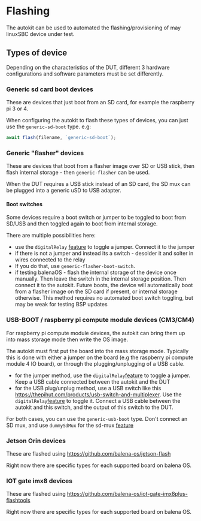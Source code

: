 # Flashing

The autokit can be used to automated the flashing/provisioning of may linuxSBC device under test. 


## Types of device

Depending on the characteristics of the DUT, different 3 hardware configurations and software parameters must be set differently.

### Generic sd card boot devices

These are devices that just boot from an SD card, for example the raspberry pi 3 or 4.

When configuring the autokit to flash these types of devices, you can just use the `generic-sd-boot` type. e.g:

```js
await flash(filename, `generic-sd-boot`);
```

### Generic "flasher" devices

These are devices that boot from a flasher image over SD or USB stick, then flash internal storage - then `generic-flasher` can be used. 

When the DUT requires a USB stick instead of an SD card, the SD mux can be plugged into a generic uSD to USB adapter.

#### Boot switches

Some devices require a boot switch or jumper to be toggled to boot from SD/USB and then toggled again to boot from internal storage.

There are multiple possibilities here:

- use the `digitalRelay` [feature](../features/digitalRelay/) to toggle a jumper. Connect it to the jumper
- if there is not a jumper and instead its a switch - desolder it and solter in wires connected to the relay
- If you do that, use `generic-flasher-boot-switch`.
- if testing balenaOS - flash the internal storage of the device once manually. Then leave the switch in the internal storage position. Then connect it to the autokit. Future boots, the device will automatically boot from a flasher image on the SD card if present, or internal storage otherwise. This method requires no automated boot switch toggling, but may be weak for testing BSP updates

### USB-BOOT / raspberry pi compute module devices (CM3/CM4)

For raspberry pi compute module devices, the autokit can bring them up into mass storage mode then write the OS image.

The autokit must first put the board into the mass storage mode. Typically this is done with either a jumper on the board (e.g the raspberry pi compute module 4 IO board), or through the plugging/unplugging of a USB cable. 

- for the jumper method, use the  `digitalRelay`[feature](../features/digitalRelay/) to toggle a jumper. Keep a USB cable connected between the autokit and the DUT
- for the USB plug/unplug method, use a USB switch like this https://thepihut.com/products/usb-switch-and-multiplexer. Use the  `digitalRelay`[feature](../features/digitalRelay/) to toggle it. Connect a USB cable between the autokit and this switch, and the output of this switch to the DUT. 

For both cases, you can use the `generic-usb-boot` type. Don't connect an SD mux, and use `dummySdMux` for the sd-mux [feature](../features/sd-mux/)

### Jetson Orin devices

These are flashed using https://github.com/balena-os/jetson-flash

Right now there are specific types for each supported board on balena OS. 

### IOT gate imx8 devices

These are flashed using https://github.com/balena-os/iot-gate-imx8plus-flashtools

Right now there are specific types for each supported board on balena OS. 
